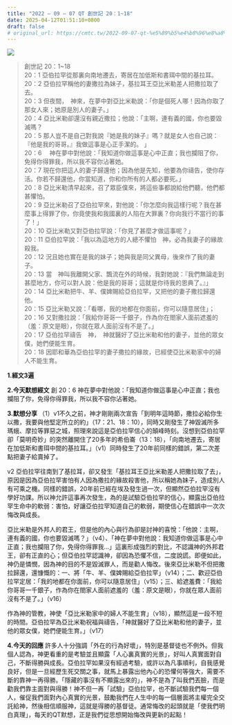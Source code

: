 ```yaml
---
title: "2022 – 09 – 07 QT 創世記 20：1~18"
date: 2025-04-12T01:51:10+0800
draft: false
# original_url: https://cmtc.tw/2022-09-07-qt-%e5%89%b5%e4%b8%96%e8%a8%98-20%ef%bc%9a118
---
```


![](/images/qt.jpg)
> 創世記 20：1\~18  
> 20：1 亞伯拉罕從那裏向南地遷去，寄居在加低斯和書珥中間的基拉耳。  
> 20：2 亞伯拉罕稱他的妻撒拉為妹子，基拉耳王亞比米勒差人把撒拉取了去。  
> 20：3 但夜間，　神來，在夢中對亞比米勒說：「你是個死人哪！因為你取了那女人來；她原是別人的妻子。」  
> 20：4 亞比米勒卻還沒有親近撒拉；他說：「主啊，連有義的國，你也要毀滅嗎？  
> 20：5 那人豈不是自己對我說『她是我的妹子』嗎？就是女人也自己說：『他是我的哥哥。』我做這事是心正手潔的。 」  
> 20：6 　神在夢中對他說：「我知道你做這事是心中正直；我也攔阻了你，免得你得罪我，所以我不容你沾著她。  
> 20：7 現在你把這人的妻子歸還他；因為他是先知，他要為你禱告，使你存活。你若不歸還他，你當知道，你和你所有的人都必要死。」  
> 20：8 亞比米勒清早起來，召了眾臣僕來，將這些事都說給他們聽，他們都甚懼怕。  
> 20：9 亞比米勒召了亞伯拉罕來，對他說：「你怎麼向我這樣行呢？我在甚麼事上得罪了你，你竟使我和我國裏的人陷在大罪裏？你向我行不當行的事了！」  
> 20：10 亞比米勒又對亞伯拉罕說：「你見了甚麼才做這事呢？」  
> 20：11 亞伯拉罕說：「我以為這地方的人總不懼怕　神，必為我妻子的緣故殺我。  
> 20：12 況且她也實在是我的妹子；她與我是同父異母，後來作了我的妻子。  
> 20：13 當　神叫我離開父家、飄流在外的時候，我對她說：『我們無論走到甚麼地方，你可以對人說：他是我的哥哥；這就是你待我的恩典了。』」  
> 20：14 亞比米勒把牛、羊、僕婢賜給亞伯拉罕，又把他的妻子撒拉歸還他。  
> 20：15 亞比米勒又說：「看哪，我的地都在你面前，你可以隨意居住」；  
> 20：16 又對撒拉說：「我給你哥哥一千銀子，作為你在閤家人面前遮羞的（羞：原文是眼），你就在眾人面前沒有不是了。」  
> 20：17 亞伯拉罕禱告　神，　神就醫好了亞比米勒和他的妻子，並他的眾女僕，她們便能生育。  
> 20：18 因耶和華為亞伯拉罕的妻子撒拉的緣故，已經使亞比米勒家中的婦人不能生育。

**1.經文3遍**

**2.今天默想經文**
創 20：6 神在夢中對他說：「我知道你做這事是心中正直；我也攔阻了你，免得你得罪我，所以我不容你沾著她。

**3.默想分享**
（1）v1不久之前，神才剛剛兩次宣告「到明年這時節，撒拉必給你生以撒，我要與他堅定所立的約」（17：21、18：10），同時又剛發生了神毀滅所多瑪蛾、摩拉等罪惡之城，照理來說這是亞伯拉罕信心的顛峰時刻。沒想到亞伯拉罕卻「莫明奇妙」的突然離開住了20多年的希伯崙（13：18），「向南地遷去，寄居在加低斯和書珥中間的基拉耳。」（v1）同時發生了20年前同樣的錯誤，第二次差點把妻子給賣掉了。

v2 亞伯拉罕往南到了基拉耳，卻又發生「基拉耳王亞比米勒差人把撒拉取了去」，原因是因為亞伯拉罕害怕有人因為撒拉的緣故殺害他，所以稱她為妹子，造成別人有可乘之機。同樣的錯誤，20年前已經在埃及發生過一次，但顯然亞伯拉罕沒有學好功課。所以神允許這事再次發生，為的是試驗亞伯拉罕的信心，顯露出亞伯拉罕生命中的軟弱：害怕，好讓亞伯拉罕知道自己的軟弱，期使信心在錯誤中一次次悔改與成長。

亞比米勒是外邦人的君王，但是他的內心與行為卻是討神的喜悅：「他說：主啊，連有義的國，你也要毀滅嗎？」（v4）、「神在夢中對他說：我知道你做這事是心中正直；我也攔阻了你，免得你得罪我…」這裏形成強烈的對比，不認識神的外邦君王，卻有正直的心；但亞伯拉罕認識神，卻因為恐懼不信，二度說謊。即便如此，神仍是憐憫，因為神的目的不是毀滅罪人，而是勸人悔改。後來亞比米勒不但把撒拉歸還，還慷慨的：一、將「牛、羊、僕婢賜給亞伯拉罕」（v14）；二、歡迎亞伯拉罕定居：「我的地都在你面前，你可以隨意居住」（v15）；三、給遮羞費：「我給你哥哥一千銀子，作為你在閤家人面前遮羞的（羞：原文是眼），你就在眾人面前沒有不是了。」（v16）

作為神的管教，神使「亞比米勒家中的婦人不能生育」（v18），顯然這是一段不短的時間。亞伯拉罕為亞比米勒祝福與禱告，「神就醫好了亞比米勒和他的妻子，並他的眾女僕，她們便能生育。」（v17）

**4.今天的回應**
許多人十分強調「外在的行為好壞」，特別是基督徒也不例外。但我個人認為，神更看重的是考驗並且顯露「人心裏真實的光景」，好叫人真實面對自己，不斷得勝與成長。亞伯拉罕如果沒有經過考驗，或許以為凡事順利，自我感覺良好，但是一旦經歷生死交關之事，就馬上暴露出他內心的恐懼何等強大，需要不斷的靠神一再得勝。「隱藏的事沒有不顯露出來的」，神不是為了叫我們丟臉，而是勸我們靠主面對與得勝！神不但一再「試驗」亞伯拉罕，也不斷試驗我們每一個人，催促我們面對內心真實的光景，鼓勵我們在人生中的每一個層面將主權完全交託給神，然後相信順服神，這就是得勝的基督徒。通常悔改的起頭就是「使我們明白真理」，每天的QT默想，正是我們從思想開始悔改與更新的起點！
